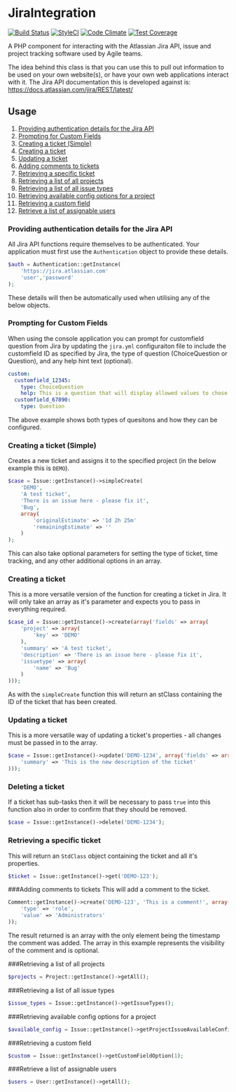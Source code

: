 # JiraIntegration

[![Build Status](https://travis-ci.org/jedi58/JiraIntegration.svg?branch=master)](https://travis-ci.org/jedi58/JiraIntegration)
[![StyleCI](https://styleci.io/repos/50450886/shield)](https://styleci.io/repos/50450886)
[![Code Climate](https://codeclimate.com/github/jedi58/JiraIntegration/badges/gpa.svg)](https://codeclimate.com/github/jedi58/JiraIntegration)
[![Test Coverage](https://codeclimate.com/github/jedi58/JiraIntegration/badges/coverage.svg)](https://codeclimate.com/github/jedi58/JiraIntegration/coverage)

A PHP component for interacting with the Atlassian Jira API, issue and project tracking software used by Agile teams.

The idea behind this class is that you can use this to pull out information to be used on your own website(s), or have your own web applications interact with it. The Jira API documentation this is developed against is: https://docs.atlassian.com/jira/REST/latest/

## Usage

1. [Providing authentication details for the Jira API](#authentication)
2. [Prompting for Custom Fields](#customFields)
3. [Creating a ticket (Simple)](#createSimple)
4. [Creating a ticket](#create)
5. [Updating a ticket](#update)
6. [Adding comments to tickets](#addComment)
7. [Retrieving a specific ticket](#getTicket)
8. [Retrieving a list of all projects](#getAllProjects)
9. [Retrieving a list of all issue types](#getAllIssueTypes)
10. [Retrieving available config options for a project](#getProjectIssueAvailableConfig)
11. [Retrieving a custom field](#getCustomFieldOption)
12. [Retrieve a list of assignable users](#getAssignableUsers)


<a name="authentication"></a>
### Providing authentication details for the Jira API
All Jira API functions require themselves to be authenticated. Your application must first use the `Authentication` object to provide these details.
```php
$auth = Authentication::getInstance(
    'https://jira.atlassian.com'
    'user','password'
);
```
These details will then be automatically used when utilising any of the below objects.


<a name="customFields"></a>
### Prompting for Custom Fields
When using the console application you can prompt for customfield question from Jira by updating the `jira.yml` configuraiton file to include the customfield ID as specified by Jira, the type of question (ChoiceQuestion or Question), and any help hint text (optional).
```yaml
custom:
  customfield_12345:
    type: ChoiceQuestion
    help: This is a question that will display allowed values to chose from
  customfield_67890:
    type: Question
```

The above example shows both types of quesitons and how they can be configured.


<a name="createSimple"></a>
### Creating a ticket (Simple)
Creates a new ticket and assigns it to the specified project (in the below example this is `DEMO`).
```php
$case = Issue::getInstance()->simpleCreate(
    'DEMO',
    'A test ticket',
    'There is an issue here - please fix it',
    'Bug',
    array(
        'originalEstimate' => '1d 2h 25m'
        'remainingEstimate' => ''
    )
);
```

This can also take optional parameters for setting the type of ticket, time tracking, and any other additional options in an array.


<a name="create"></a>
### Creating a ticket
This is a more versatile version of the function for creating a ticket in Jira. It will only take an array as it's parameter and expects you to pass in everything required.
```php
$case_id = Issue::getInstance()->create(array('fields' => array(
    'project' => array(
        'key' => 'DEMO'
    ),
    'summary' => 'A test ticket',
    'description' => 'There is an issue here - please fix it',
    'issuetype' => array(
        'name' => 'Bug'
    )
)));
```

As with the `simpleCreate` function this will return an stClass containing the ID of the ticket that has been created.


<a name="update"></a>
### Updating a ticket
This is a more versatile way of updating a ticket's properties - all changes must be passed in to the array.
```php
$case = Issue::getInstance()->update('DEMO-1234', array('fields' => array(
    'summary' => 'This is the new description of the ticket'
)));
```


<a name="deleteTicket"></a>
### Deleting a ticket
If a ticket has sub-tasks then it will be necessary to pass `true` into this function also in order to confirm that they should be removed.
```php
$case = Issue::getInstance()->delete('DEMO-1234');
```


<a name="getTicket"></a>
### Retrieving a specific ticket
This will return an `StdClass` object containing the ticket and all it's properties.
```php
$ticket = Issue::getInstance()->get('DEMO-123');
```


<a name="addComment"></a>
###Adding comments to tickets
This will add a comment to the ticket.
```php
Comment::getInstance()->create('DEMO-123', 'This is a comment!', array(
    'type' => 'role',
    'value' => 'Administrators'
));
```

The result returned is an array with the only element being the timestamp the comment was added. The array in this example represents the visibility of the comment and is optional.


<a name="getAllProjects"></a>
###Retrieving a list of all projects
```php
$projects = Project::getInstance()->getAll();
```


<a name="getAllIssueTypes"></a>
###Retrieving a list of all issue types
```php
$issue_types = Issue::getInstance()->getIssueTypes();
```


<a name="getProjectIssueAvailableConfig"></a>
###Retrieving available config options for a project
```php
$available_config = Issue::getInstance()->getProjectIssueAvailableConfig('SUP');
```


<a name="getCustomFieldOption"></a>
###Retrieving a custom field
```php
$custom = Issue::getInstance()->getCustomFieldOption(1);
```


<a name="getAssignableUsers"></a>
###Retrieve a list of assignable users
```php
$users = User::getInstance()->getAll();
```
